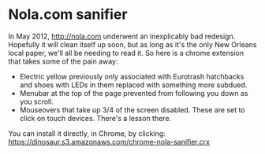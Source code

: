Nola.com sanifier
=================

In May 2012, <http://nola.com> underwent an inexplicably bad redesign.
Hopefully it will clean itself up soon, but as long as it's the only New
Orleans local paper, we'll all be needing to read it. So here is a chrome
extension that takes some of the pain away:

 * Electric yellow previously only associated with Eurotrash hatchbacks and
   shoes with LEDs in them replaced with something more subdued.
 * Menubar at the top of the page prevented from following you down as you
   scroll. 
 * Mouseovers that take up 3/4 of the screen disabled. These are set to click
   on touch devices. There's a lesson there.

You can install it directly, in Chrome, by clicking: <https://dinosaur.s3.amazonaws.com/chrome-nola-sanifier.crx>


